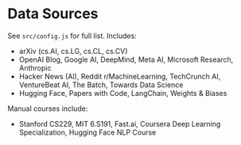 # Data Sources

See `src/config.js` for full list. Includes:
- arXiv (cs.AI, cs.LG, cs.CL, cs.CV)
- OpenAI Blog, Google AI, DeepMind, Meta AI, Microsoft Research, Anthropic
- Hacker News (AI), Reddit r/MachineLearning, TechCrunch AI, VentureBeat AI, The Batch, Towards Data Science
- Hugging Face, Papers with Code, LangChain, Weights & Biases

Manual courses include:
- Stanford CS229, MIT 6.S191, Fast.ai, Coursera Deep Learning Specialization, Hugging Face NLP Course
